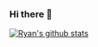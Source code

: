 ### Hi there 👋

[![Ryan's github stats](https://github-readme-stats.vercel.app/api?username=Duvvvy&count_private=true)](https://github.com/anuraghazra/github-readme-stats)

